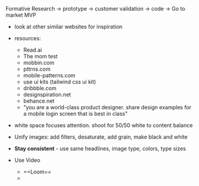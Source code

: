Formative Research -> prototype -> customer validation -> code -> Go to market MVP

- look at other similar websites for inspiration
- resources: 
	- Read.ai
	- The mom test
	- mobbin.com
	- pttrns.com
	- mobile-patterns.com
	- use ui kits (tailwind css ui kit)
	- dribbble.com
	- designspiration.net
	- behance.net
	- "you are a world-class product designer. share design examples for a mobile login screen that is best in class"

- white space focuses attention. shoot for 50/50 white to content balance
- Unify images: add filters, desaturate, add grain, make black and white
- **Stay consistent** - use same headlines, image type, colors, type sizes
- Use Video
	- ==Loom==
	- 